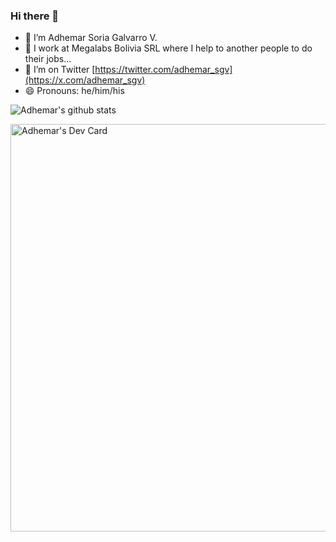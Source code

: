 ### Hi there 👋

- 🔭 I’m Adhemar Soria Galvarro V.
- 🏢 I work at Megalabs Bolivia SRL where I help to another people to do their jobs...
- 🦜 I’m on Twitter [https://twitter.com/adhemar_sgv](https://x.com/adhemar_sgv)
- 😄 Pronouns: he/him/his
  

![Adhemar's github stats](https://github-readme-stats.vercel.app/api?username=avaruz&show_icons=true)

<a href="https://app.daily.dev/adhemarsgv"><img src="https://api.daily.dev/devcards/v2/kCaMO9J7xNmQ2PlJScIs0.png?r=y0d&type=wide" width="652" alt="Adhemar's Dev Card"/></a>
